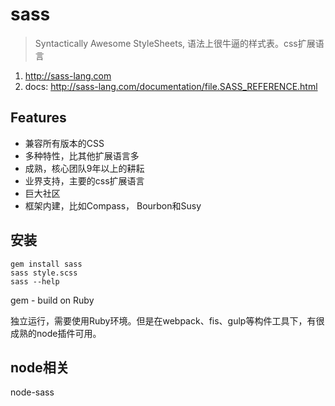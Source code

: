 # sass

> Syntactically Awesome StyleSheets, 语法上很牛逼的样式表。css扩展语言

1. <http://sass-lang.com>
2. docs: <http://sass-lang.com/documentation/file.SASS_REFERENCE.html>


## Features

* 兼容所有版本的CSS
* 多种特性，比其他扩展语言多
* 成熟，核心团队9年以上的耕耘
* 业界支持，主要的css扩展语言
* 巨大社区
* 框架内建，比如Compass， Bourbon和Susy


## 安装

    gem install sass
    sass style.scss
    sass --help

gem - build on Ruby

独立运行，需要使用Ruby环境。但是在webpack、fis、gulp等构件工具下，有很成熟的node插件可用。 


## node相关

node-sass



## 


